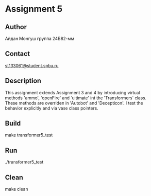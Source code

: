 # Assignment 5

## Author
Айдан Монгуш группа 24Б82-мм

## Contact
st133061@student.spbu.ru

## Description
This assignment extends Assignment 3 and 4 by introducing virtual methods 'ammo', 'openFire' and 'ultimate' int the 'Transformers' class. These methods are overriden in 'Autobot' and 'Decepticon'. I test the behavior explicitly and via vase class pointers.

## Build
make transformer5_test

## Run
./transformer5_test

## Clean

make clean
